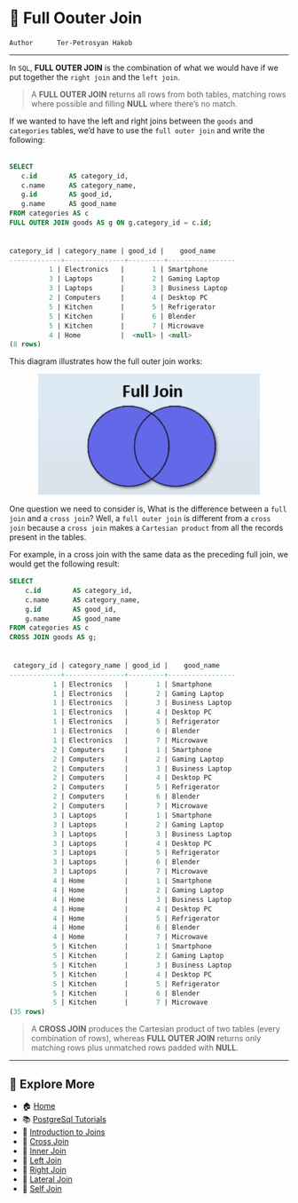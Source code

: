 # 🔗 Full Oouter Join

```info
Author      Ter-Petrosyan Hakob
```

---

In `SQL`, **FULL OUTER JOIN** is the combination of what we would have if we put together the `right join` and the `left join`. 

> A **FULL OUTER JOIN** returns all rows from both tables, matching rows where possible and filling **NULL** where there’s no match.

 If we wanted to have the left and right joins between the `goods` and `categories` tables, 
 we’d have to use the `full outer join` and write the following:

 ```sql

 SELECT
    c.id        AS category_id,
    c.name      AS category_name,
    g.id        AS good_id,
    g.name      AS good_name
FROM categories AS c
FULL OUTER JOIN goods AS g ON g.category_id = c.id;


 category_id | category_name | good_id |    good_name    
-------------+---------------+---------+-----------------
           1 | Electronics   |       1 | Smartphone
           3 | Laptops       |       2 | Gaming Laptop
           3 | Laptops       |       3 | Business Laptop
           2 | Computers     |       4 | Desktop PC
           5 | Kitchen       |       5 | Refrigerator
           5 | Kitchen       |       6 | Blender
           5 | Kitchen       |       7 | Microwave
           4 | Home          |  <null> | <null>
(8 rows)

```

This diagram illustrates how the full outer join works:

<p align="center">
    <img src="./assets/img5.png" alt="img5" width="400" />
</p>


One question we need to consider is, What is the difference between a `full join` and a `cross join`? 
Well, a `full outer join` is different from a `cross join` because a `cross join` makes a `Cartesian product` from all the records present in the tables.

For example, in a cross join with the same data as the preceding full join, we would get the following result:

```sql
SELECT
    c.id        AS category_id,
    c.name      AS category_name,
    g.id        AS good_id,
    g.name      AS good_name
FROM categories AS c
CROSS JOIN goods AS g;


 category_id | category_name | good_id |    good_name    
-------------+---------------+---------+-----------------
           1 | Electronics   |       1 | Smartphone
           1 | Electronics   |       2 | Gaming Laptop
           1 | Electronics   |       3 | Business Laptop
           1 | Electronics   |       4 | Desktop PC
           1 | Electronics   |       5 | Refrigerator
           1 | Electronics   |       6 | Blender
           1 | Electronics   |       7 | Microwave
           2 | Computers     |       1 | Smartphone
           2 | Computers     |       2 | Gaming Laptop
           2 | Computers     |       3 | Business Laptop
           2 | Computers     |       4 | Desktop PC
           2 | Computers     |       5 | Refrigerator
           2 | Computers     |       6 | Blender
           2 | Computers     |       7 | Microwave
           3 | Laptops       |       1 | Smartphone
           3 | Laptops       |       2 | Gaming Laptop
           3 | Laptops       |       3 | Business Laptop
           3 | Laptops       |       4 | Desktop PC
           3 | Laptops       |       5 | Refrigerator
           3 | Laptops       |       6 | Blender
           3 | Laptops       |       7 | Microwave
           4 | Home          |       1 | Smartphone
           4 | Home          |       2 | Gaming Laptop
           4 | Home          |       3 | Business Laptop
           4 | Home          |       4 | Desktop PC
           4 | Home          |       5 | Refrigerator
           4 | Home          |       6 | Blender
           4 | Home          |       7 | Microwave
           5 | Kitchen       |       1 | Smartphone
           5 | Kitchen       |       2 | Gaming Laptop
           5 | Kitchen       |       3 | Business Laptop
           5 | Kitchen       |       4 | Desktop PC
           5 | Kitchen       |       5 | Refrigerator
           5 | Kitchen       |       6 | Blender
           5 | Kitchen       |       7 | Microwave
(35 rows)

```

> A **CROSS JOIN** produces the Cartesian product of two tables (every combination of rows), 
> whereas **FULL OUTER JOIN** returns only matching rows plus unmatched rows padded with **NULL**.

--- 

## 📌 Explore More

- 🏠 [Home](./../../README.md)
- 📚 [PostgreSql Tutorials](./../tutorials.md)
- 🔗 [Introduction to Joins](./1_Introduction_to_Joins.md)
- 🔗 [Cross Join](./2_cross_join.md)
- 🔗 [Inner Join](./3_Inner_Join.md)
- 🔗 [Left Join](./4_Left_Join.md)
- 🔗 [Right Join](./5_Right_Join.md)
- 🔗 [Lateral Join](./7_Lateral_Join.md)
- 🔗 [Self Join](./8_self_join.md)